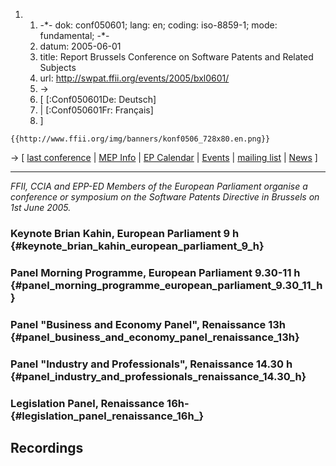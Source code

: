 1.  1.  -\*- dok: conf050601; lang: en; coding: iso-8859-1; mode:
        fundamental; -\*-
    2.  datum: 2005-06-01
    3.  title: Report Brussels Conference on Software Patents and
        Related Subjects
    4.  url: <http://swpat.ffii.org/events/2005/bxl0601/>
    5.  -\>
    6.  \[ \[:Conf050601De: Deutsch\]
    7.  \| \[:Conf050601Fr: Français\]
    8.  \]

```{=mediawiki}
{{http://www.ffii.org/img/banners/konf0506_728x80.en.png}}
```
-\> \[ [last
conference](http://eu.ffii.org/sections/bxl0411/ "wikilink") \| [ MEP
Info](Plen05En "wikilink") \| [ EP Calendar](Europarl05En "wikilink") \|
[ Events](SwpatpenmiEn "wikilink") \| [mailing
list](http://lists.ffii.org/mailman/listinfo/konf0506-parl/ "wikilink")
\| [ News](SwpatcninoEn "wikilink") \]

------------------------------------------------------------------------

*FFII, CCIA and EPP-ED Members of the European Parliament organise a
conference or symposium on the Software Patents Directive in Brussels on
1st June 2005.*

### Keynote Brian Kahin, European Parliament 9 h {#keynote_brian_kahin_european_parliament_9_h}

### Panel Morning Programme, European Parliament 9.30-11 h {#panel_morning_programme_european_parliament_9.30_11_h}

### Panel \"Business and Economy Panel\", Renaissance 13h {#panel_business_and_economy_panel_renaissance_13h}

### Panel \"Industry and Professionals\", Renaissance 14.30 h {#panel_industry_and_professionals_renaissance_14.30_h}

### Legislation Panel, Renaissance 16h- {#legislation_panel_renaissance_16h_}

## Recordings
